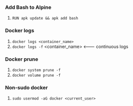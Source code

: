 ### Add Bash to Alpine

1. `RUN apk update && apk add bash`

### Docker logs

1. `docker logs <container_name>`
1. `docker logs -f` <container_name> <--- continuous logs

### Docker prune

1. `docker system prune -f`
1. `docker volume prune -f`

### Non-sudo docker

1. `sudo usermod -aG docker <current_user>`
